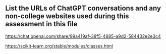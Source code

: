 ## List the URLs of ChatGPT conversations and any non-college websites used during this assessment in this file

https://chat.openai.com/share/99a419af-38f5-4885-a9d2-584432e2e3c4

https://scikit-learn.org/stable/modules/classes.html